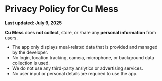 # Privacy Policy for Cu Mess

**Last updated: July 9, 2025**

**Cu Mess** does **not collect**, store, or share any **personal information** from users.

- The app only displays meal-related data that is provided and managed by the developer.
- No login, location tracking, camera, microphone, or background data collection is used.
- We do not use any third-party analytics or advertising services.
- No user input or personal details are required to use the app.
